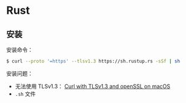 # Rust

## 安装
安装命令：
``` bash
$ curl --proto '=https' --tlsv1.3 https://sh.rustup.rs -sSf | sh
```
安装问题：
  - 无法使用 TLSv1.3： [Curl with TLSv1.3 and openSSL on macOS](https://learnings.bolmaster2.com/posts/curl-openssl-tlsv1.3-on-macos.html)
  - `.sh` 文件
